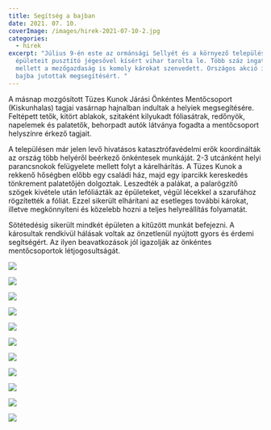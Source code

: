 ```yaml
---
title: Segítség a bajban
date: 2021. 07. 10.
coverImage: /images/hirek-2021-07-10-2.jpg
categories:
  - hirek
excerpt: "Július 9-én este az ormánsági Sellyét és a környező települések
  épületeit pusztító jégesővel kísért vihar tarolta le. Több száz ingatlan
  mellett a mezőgazdaság is komoly károkat szenvedett. Országos akció indult a
  bajba jutottak megsegítésért. "
---
```

A másnap mozgósított Tüzes Kunok Járási Önkéntes Mentőcsoport (Kiskunhalas) tagjai vasárnap hajnalban indultak a helyiek megsegítésére.  Feltépett tetők, kitört ablakok, szitaként kilyukadt fóliasátrak, redőnyök, napelemek és palatetők, behorpadt autók látványa fogadta a mentőcsoport helyszínre érkező tagjait.

A településen már jelen levő hivatásos katasztrófavédelmi erők koordinálták az ország több helyéről beérkező önkéntesek munkáját. 2-3 utcánként helyi parancsnokok felügyelete mellett folyt a kárelhárítás. A Tüzes Kunok a rekkenő hőségben előbb egy családi ház, majd egy iparcikk kereskedés tönkrement palatetőjén dolgoztak. Leszedték a palákat, a palarögzítő szögek kivétele után lefóliázták az épületeket, végül lécekkel a szarufához rögzítették a fóliát. Ezzel sikerült elhárítani az esetleges további károkat, illetve megkönnyíteni és közelebb hozni a teljes helyreállítás folyamatát.

Sötétedésig sikerült mindkét épületen a kitűzött munkát befejezni. A károsultak rendkívül hálásak voltak az önzetlenül nyújtott gyors és érdemi segítségért. Az ilyen beavatkozások jól igazolják az önkéntes mentőcsoportok létjogosultságát.

![](/images/hirek-2021-06-09-1.jpg)

![](/images/hirek-2021-06-09-2.jpg)

![](/images/hirek-2021-06-09-3.jpg)

![](/images/hirek-2021-06-09-4.jpg)

![](/images/hirek-2021-06-09-5.jpg)

![](/images/hirek-2021-06-09-6.jpg)

![](/images/hirek-2021-06-09-7.jpg)

![](/images/hirek-2021-06-09-8.jpg)

![](/images/hirek-2021-06-09-9.jpg)

![](/images/hirek-2021-06-09-10.jpg)

![](/images/hirek-2021-06-09-11.jpg)
